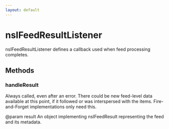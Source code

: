 ```yaml
---
layout: default
---
```


# nsIFeedResultListener #

nsIFeedResultListener defines a callback used when feed processing
completes.


## Methods ##

### handleResult ###
 
Always called, even after an error. There could be new feed-level
data available at this point, if it followed or was interspersed
with the items. Fire-and-Forget implementations only need this.

@param result
       An object implementing nsIFeedResult representing the feed 
       and its metadata. 

